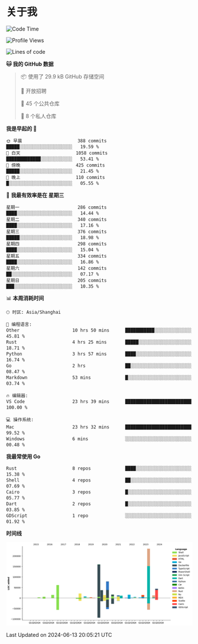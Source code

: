 # 关于我

<!--START_SECTION:waka-->
![Code Time](http://img.shields.io/badge/Code%20Time-2%2C813%20hrs%2024%20mins-blue)

![Profile Views](http://img.shields.io/badge/%E4%B8%AA%E4%BA%BA%E8%B5%84%E6%96%99%E8%A7%82%E7%9C%8B%E6%AC%A1%E6%95%B0-1-blue)

![Lines of code](https://img.shields.io/badge/%E4%BB%8E%E3%80%8CHello%20World%E3%80%8D%E8%B5%B7%E6%88%91%E5%B7%B2%E7%BB%8F%E5%86%99%E4%BA%86-775.5%20thousand%20%E8%A1%8C%E4%BB%A3%E7%A0%81-blue)

**🐱 我的 GitHub 数据** 

> 📦  使用了 29.9 kB GitHub 存储空间 
 > 
> 💼 开放招聘
 > 
> 📜 45 个公共仓库 
 > 
> 🔑 8 个私人仓库 
 > 
**我是早起的 🐤** 

```text
🌞 早晨                     388 commits         █████░░░░░░░░░░░░░░░░░░░░   19.59 % 
🌆 白天                     1058 commits        █████████████░░░░░░░░░░░░   53.41 % 
🌃 傍晚                     425 commits         █████░░░░░░░░░░░░░░░░░░░░   21.45 % 
🌙 晚上                     110 commits         █░░░░░░░░░░░░░░░░░░░░░░░░   05.55 % 
```
📅 **我最有效率是在 星期三** 

```text
星期一                      286 commits         ████░░░░░░░░░░░░░░░░░░░░░   14.44 % 
星期二                      340 commits         ████░░░░░░░░░░░░░░░░░░░░░   17.16 % 
星期三                      376 commits         █████░░░░░░░░░░░░░░░░░░░░   18.98 % 
星期四                      298 commits         ████░░░░░░░░░░░░░░░░░░░░░   15.04 % 
星期五                      334 commits         ████░░░░░░░░░░░░░░░░░░░░░   16.86 % 
星期六                      142 commits         ██░░░░░░░░░░░░░░░░░░░░░░░   07.17 % 
星期日                      205 commits         ███░░░░░░░░░░░░░░░░░░░░░░   10.35 % 
```


📊 **本周消耗时间** 

```text
🕑︎ 时区: Asia/Shanghai

💬 编程语言: 
Other                    10 hrs 50 mins      ███████████░░░░░░░░░░░░░░   45.81 % 
Rust                     4 hrs 25 mins       █████░░░░░░░░░░░░░░░░░░░░   18.71 % 
Python                   3 hrs 57 mins       ████░░░░░░░░░░░░░░░░░░░░░   16.74 % 
Go                       2 hrs               ██░░░░░░░░░░░░░░░░░░░░░░░   08.47 % 
Markdown                 53 mins             █░░░░░░░░░░░░░░░░░░░░░░░░   03.74 % 

🔥 编辑器: 
VS Code                  23 hrs 39 mins      █████████████████████████   100.00 % 

💻 操作系统: 
Mac                      23 hrs 32 mins      █████████████████████████   99.52 % 
Windows                  6 mins              ░░░░░░░░░░░░░░░░░░░░░░░░░   00.48 % 
```

**我最常使用 Go** 

```text
Rust                     8 repos             ████░░░░░░░░░░░░░░░░░░░░░   15.38 % 
Shell                    4 repos             ██░░░░░░░░░░░░░░░░░░░░░░░   07.69 % 
Cairo                    3 repos             █░░░░░░░░░░░░░░░░░░░░░░░░   05.77 % 
Dart                     2 repos             █░░░░░░░░░░░░░░░░░░░░░░░░   03.85 % 
GDScript                 1 repo              ░░░░░░░░░░░░░░░░░░░░░░░░░   01.92 % 
```



**时间线**

![Lines of Code chart](https://raw.githubusercontent.com/catusax/catusax/master/assets/bar_graph.png)


 Last Updated on 2024-06-13 20:05:21 UTC
<!--END_SECTION:waka-->
